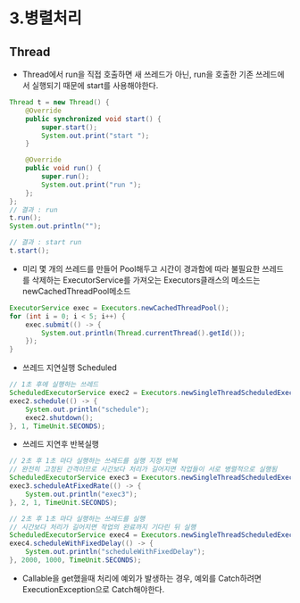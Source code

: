 # 3.병렬처리
## Thread
- Thread에서 run을 직접 호출하면 새 쓰레드가 아닌, run을 호출한 기존 쓰레드에서 실행되기 때문에 start를 사용해야한다.
```java
Thread t = new Thread() {
    @Override
    public synchronized void start() {
        super.start();
        System.out.print("start ");
    }

    @Override
    public void run() {
        super.run();
        System.out.print("run ");
    };
};
// 결과 : run
t.run();
System.out.println("");

// 결과 : start run
t.start();
```
- 미리 몇 개의 쓰레드를 만들어 Pool해두고 시간이 경과함에 따라 불필요한 쓰레드를 삭제하는 ExecutorService를 가져오는 Executors클래스의 메소드는 newCachedThreadPool메소드
```java
ExecutorService exec = Executors.newCachedThreadPool();
for (int i = 0; i < 5; i++) {
    exec.submit(() -> {
        System.out.println(Thread.currentThread().getId());
    });
}
```
- 쓰레드 지연실행 Scheduled
```java
// 1초 후에 실행하는 쓰레드
ScheduledExecutorService exec2 = Executors.newSingleThreadScheduledExecutor();
exec2.schedule(() -> {
    System.out.println("schedule");
    exec2.shutdown();
}, 1, TimeUnit.SECONDS);
```
- 쓰레드 지연후 반복실행
```java
// 2초 후 1초 마다 실행하는 쓰레드를 실행 지정 반복
// 완전히 고정된 간격이므로 시간보다 처리가 길어지면 작업들이 서로 병렬적으로 실행됨
ScheduledExecutorService exec3 = Executors.newSingleThreadScheduledExecutor();
exec3.scheduleAtFixedRate(() -> {
    System.out.println("exec3");
}, 2, 1, TimeUnit.SECONDS);

// 2초 후 1초 마다 실행하는 쓰레드를 실행
// 시간보다 처리가 길어지면 작업의 완료까지 기다린 뒤 실행
ScheduledExecutorService exec4 = Executors.newSingleThreadScheduledExecutor();
exec4.scheduleWithFixedDelay(() -> {
    System.out.println("scheduleWithFixedDelay");
}, 2000, 1000, TimeUnit.SECONDS);
```
- Callable을 get했을때 처리에 예외가 발생하는 경우, 예외를 Catch하려면 ExecutionException으로 Catch해야한다.
